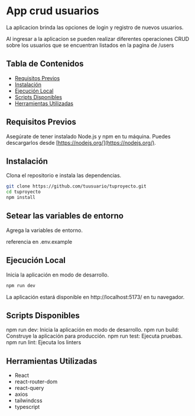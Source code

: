 # App crud usuarios

La aplicacion brinda las opciones de login y registro de nuevos usuarios.

Al ingresar a la aplicacion se pueden realizar diferentes operaciones CRUD sobre los usuarios que se encuentran listados en la pagina de /users

## Tabla de Contenidos

- [Requisitos Previos](#requisitos-previos)
- [Instalación](#instalación)
- [Ejecución Local](#ejecución-local)
- [Scripts Disponibles](#scripts-disponibles)
- [Herramientas Utilizadas](#herramientas-utilizadas)

## Requisitos Previos

Asegúrate de tener instalado Node.js y npm en tu máquina. Puedes descargarlos desde [https://nodejs.org/](https://nodejs.org/).

## Instalación

Clona el repositorio e instala las dependencias.

```bash
git clone https://github.com/tuusuario/tuproyecto.git
cd tuproyecto
npm install
```

## Setear las variables de entorno

Agrega la variables de entorno.

referencia en .env.example

## Ejecución Local

Inicia la aplicación en modo de desarrollo.

```bash
npm run dev
```

La aplicación estará disponible en http://localhost:5173/ en tu navegador.

## Scripts Disponibles

npm run dev: Inicia la aplicación en modo de desarrollo.
npm run build: Construye la aplicación para producción.
npm run test: Ejecuta pruebas.
npm run lint: Ejecuta los linters

## Herramientas Utilizadas

- React
- react-router-dom
- react-query
- axios
- tailwindcss
- typescript
